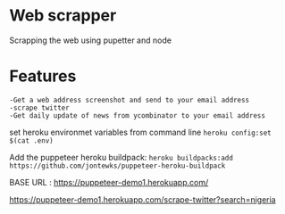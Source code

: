 # Web scrapper
Scrapping the web  using pupetter and node



# Features

    -Get a web address screenshot and send to your email address
    -scrape twitter
    -Get daily update of news from ycombinator to your email address


set heroku environmet variables from command line ```heroku config:set $(cat .env)```

Add the puppeteer heroku buildpack: ```heroku buildpacks:add https://github.com/jontewks/puppeteer-heroku-buildpack```

BASE URL : https://puppeteer-demo1.herokuapp.com/

https://puppeteer-demo1.herokuapp.com/scrape-twitter?search=nigeria